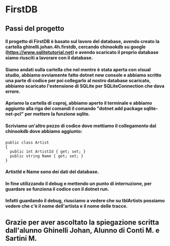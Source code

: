 # FirstDB

## Passi del progetto

#### Il progetto di FirstDB è basato sul lavoro del database, avendo creato la cartella ghinelli.johan.4h.firstdb, cercando chinookdb su google (https://www.sqlitetutorial.net) e avendo scaricato il proprio database siamo riusciti a lavorare con il database.

#### Siamo andati sulla cartella che nel mentre è stata aperta con visual studio, abbiamo ovviamente fatto dotnet new console e abbiamo scritto una parte di codice per poi collegarlo al nostro database scaricato, abbiamo scaricato l'estensione di SQLite per SQLiteConnection che dava errore.

#### Apriamo la cartella di csproj, abbiamo aperto il terminale e abbiamo aggiunto alla riga dei comandi il comando "dotnet add package sqlite-net-pcl" per mettere la funzione sqlite.

#### Scriviamo un'altro pezzo di codice dove mettiamo il collegamento dal chinookdb dove abbiamo aggiunto:
#### 
    public class Artist
    {
      public int ArtistId { get; set; }
      public string Name { get; set; }
    }
#### ArtistId e Name sono dei dati del database.
#### In fine utilizzando il debug e mettendo un punto di interruzione, per guardare se funziona il codice con il dotnet run.
#### Infatti guardando il debug, riusciamo a vedere che su tblArtists possiamo vedere che c'è il nome dell'artista e il nome delle tracce.

## Grazie per aver ascoltato la spiegazione scritta dall'alunno Ghinelli Johan, Alunno di Conti M. e Sartini M.
